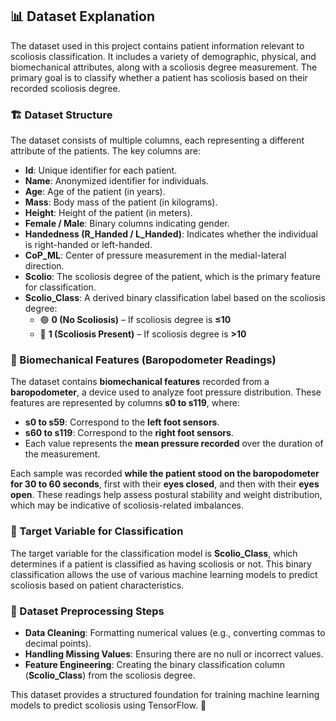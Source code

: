 ## 📊 Dataset Explanation

The dataset used in this project contains patient information relevant to scoliosis classification. It includes a variety of demographic, physical, and biomechanical attributes, along with a scoliosis degree measurement. The primary goal is to classify whether a patient has scoliosis based on their recorded scoliosis degree.

### 🏗 Dataset Structure  
The dataset consists of multiple columns, each representing a different attribute of the patients. The key columns are:

- **Id**: Unique identifier for each patient.  
- **Name**: Anonymized identifier for individuals.  
- **Age**: Age of the patient (in years).  
- **Mass**: Body mass of the patient (in kilograms).  
- **Height**: Height of the patient (in meters).  
- **Female / Male**: Binary columns indicating gender.  
- **Handedness (R_Handed / L_Handed)**: Indicates whether the individual is right-handed or left-handed.  
- **CoP_ML**: Center of pressure measurement in the medial-lateral direction.  
- **Scolio**: The scoliosis degree of the patient, which is the primary feature for classification.  
- **Scolio_Class**: A derived binary classification label based on the scoliosis degree:
  - 🟢 **0 (No Scoliosis)** – If scoliosis degree is **≤10**  
  - 🔴 **1 (Scoliosis Present)** – If scoliosis degree is **>10**  

### 🦶 Biomechanical Features (Baropodometer Readings)  
The dataset contains **biomechanical features** recorded from a **baropodometer**, a device used to analyze foot pressure distribution. These features are represented by columns **s0 to s119**, where:

- **s0 to s59**: Correspond to the **left foot sensors**.  
- **s60 to s119**: Correspond to the **right foot sensors**.  
- Each value represents the **mean pressure recorded** over the duration of the measurement.

Each sample was recorded **while the patient stood on the baropodometer for 30 to 60 seconds**, first with their **eyes closed**, and then with their **eyes open**. These readings help assess postural stability and weight distribution, which may be indicative of scoliosis-related imbalances.

### 🎯 Target Variable for Classification  
The target variable for the classification model is **Scolio_Class**, which determines if a patient is classified as having scoliosis or not. This binary classification allows the use of various machine learning models to predict scoliosis based on patient characteristics.

### 🔧 Dataset Preprocessing Steps
- **Data Cleaning**: Formatting numerical values (e.g., converting commas to decimal points).
- **Handling Missing Values**: Ensuring there are no null or incorrect values.
- **Feature Engineering**: Creating the binary classification column (**Scolio_Class**) from the scoliosis degree.

This dataset provides a structured foundation for training machine learning models to predict scoliosis using TensorFlow. 🚀
